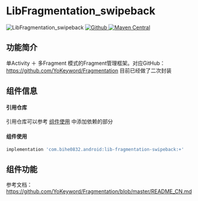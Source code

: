 # LibFragmentation_swipeback

![LibFragmentation_swipeback](https://img.shields.io/badge/AndroidAppFactory-LibFragmentation_swipeback-brightgreen)
[ ![Github](https://img.shields.io/badge/Github-LibFragmentation_swipeback-brightgreen?style=social) ](https://github.com/bihe0832/AndroidAppFactory/tree/master/LibFragmentation_swipeback)
[ ![Maven Central](https://img.shields.io/maven-central/v/com.bihe0832.android/lib-fragmentation-swipeback)](https://search.maven.org/artifact/com.bihe0832.android/lib-fragmentation-swipeback)


## 功能简介

单Activity ＋ 多Fragment 模式的Fragment管理框架。对应GitHub：https://github.com/YoKeyword/Fragmentation 目前已经做了二次封装

## 组件信息

#### 引用仓库

引用仓库可以参考 [组件使用](./../start.md) 中添加依赖的部分

#### 组件使用

```groovy
implementation 'com.bihe0832.android:lib-fragmentation-swipeback:+'
```

## 组件功能

参考文档：https://github.com/YoKeyword/Fragmentation/blob/master/README_CN.md